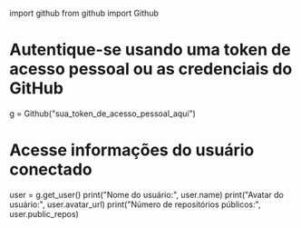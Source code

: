 import github
from github import Github

# Autentique-se usando uma token de acesso pessoal ou as credenciais do GitHub
g = Github("sua_token_de_acesso_pessoal_aqui")

# Acesse informações do usuário conectado
user = g.get_user()
print("Nome do usuário:", user.name)
print("Avatar do usuário:", user.avatar_url)
print("Número de repositórios públicos:", user.public_repos)
